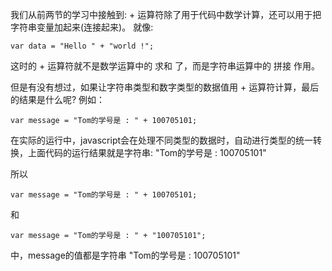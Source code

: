 我们从前两节的学习中接触到: + 运算符除了用于代码中数学计算，还可以用于把字符串变量加起来(连接起来)。
就像:

    var data = "Hello " + "world !";

这时的 + 运算符就不是数学运算中的 求和 了，而是字符串运算中的 拼接 作用。

但是有没有想过，如果让字符串类型和数字类型的数据值用 + 运算符计算，最后的结果是什么呢?
例如：

    var message = "Tom的学号是 : " + 100705101;

在实际的运行中，javascript会在处理不同类型的数据时，自动进行类型的统一转换，上面代码的运行结果就是字符串: "Tom的学号是 : 100705101"

所以 

    var message = "Tom的学号是 : " + 100705101;

和 

    var message = "Tom的学号是 : " + "100705101";

中，message的值都是字符串 "Tom的学号是 : 100705101"
